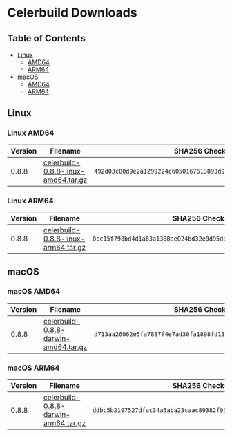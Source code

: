 # Celerbuild Downloads

## Table of Contents
- [Linux](#linux)
    - [AMD64](#linux-amd64)
    - [ARM64](#linux-arm64)
- [macOS](#macos)
    - [AMD64](#macos-amd64)
    - [ARM64](#macos-arm64)

## Linux

### Linux AMD64

| Version | Filename | SHA256 Checksum |
|---------|----------|-----------------|
| 0.8.8 | [celerbuild-0.8.8-linux-amd64.tar.gz](https://raw.githubusercontent.com/celerbuild/download/refs/heads/main/celerbuild-0.8.8-linux-amd64.tar.gz) | `492d03c80d9e2a1299224c6050167613893d9fd76a7012b778d8ec425f47e458` |

### Linux ARM64

| Version | Filename | SHA256 Checksum |
|---------|----------|-----------------|
| 0.8.8 | [celerbuild-0.8.8-linux-arm64.tar.gz](https://raw.githubusercontent.com/celerbuild/download/refs/heads/main/celerbuild-0.8.8-linux-arm64.tar.gz) | `0cc15f798bd4d1a63a1388ae024bd32e0d95def4fa216813f48e9ba9a71b418f` |

## macOS

### macOS AMD64

| Version | Filename                                                                                                                                        | SHA256 Checksum |
|---------|-------------------------------------------------------------------------------------------------------------------------------------------------|-----------------|
| 0.8.8 | [celerbuild-0.8.8-darwin-amd64.tar.gz](https://raw.githubusercontent.com/celerbuild/download/refs/heads/main/celerbuild-0.8.8-darwin-amd64.tar.gz) | `d713aa26062e5fa7887f4e7ad30fa1898fd13d22f07e60a714c25051cc1a6898` |

### macOS ARM64

| Version | Filename | SHA256 Checksum |
|---------|----------|-----------------|
| 0.8.8 | [celerbuild-0.8.8-darwin-arm64.tar.gz](https://raw.githubusercontent.com/celerbuild/download/refs/heads/main/celerbuild-0.8.8-darwin-arm64.tar.gz) | `ddbc5b2197527dfac34a5aba23caac89382f959a46444678ab8d471340bf1742` |

